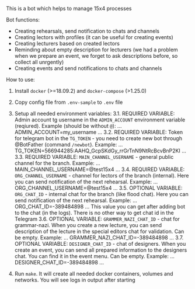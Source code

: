 This is a bot which helps to manage 15x4 processes

Bot functions:
- Creating rehearsals, send notification to chats and channels
- Creating lectors with profiles (it can be useful for creating events)
- Creating lecturers based on created lectors
- Reminding about empty description for lecturers (we had a problem when we prepare an event, we forget to ask descriptions before, so collect all unrgently)
- Creating events and send notifications to chats and channels

How to use:
1. Install `docker` (>=18.09.2) and `docker-compose` (>1.25.0)
2. Copy config file from `.env-sample` to `.env` file
3. Setup all needed environment variables:
    3.1. REQUIRED VARIABLE: Admin account tg username in the `ADMIN_ACCOUNT` environment variable (reqiured). Example (should be without `@`): 
    ...
    ADMIN_ACCOUNT=my_username
    ...
    3.2. REQUIRED VARIABLE: Token for telegram bot in the `TG_TOKEN` - you need to create new bot through @BotFather (command `/newbot`). Example:
    ...
    TG_TOKEN=566944285:AAHQ_GcpSKdGy_rrGrTnN9NtRcBcvBnP2KI
    ...
    3.3. REQUIRED VARIABLE: `MAIN_CHANNEL_USERNAME` - general public channel for the branch. Example:
    ...
    MAIN_CHANNEL_USERNAME=@test15x4
    ...
    3.4. REQUIRED VARIABLE: `ORG_CHANNEL_USERNAME` - channel for lectors of the branch (internal). Here you can send notification of the next rehearsal. Example:
    ...
    ORG_CHANNEL_USERNAME=@test15x4
    ...
    3.5. OPTIONAL VARIABLE: `ORG_CHAT_ID` - internal chat for the branch (like flood chat). Here you can send notification of the next rehearsal. Example:
    ...
    ORG_CHAT_ID=-389484898
    ...
    This value you can get after adding bot to the chat (in the logs). There is no other way to get chat id in the Telegram
    3.6. OPTIONAL VARIABLE: `GRAMMER_NAZI_CHAT_ID` - chat for grammar-nazi. When you create a new lecture, you can send description of the lecture in the special editors chat for validation. Can be empty. Example: 
    ...
    GRAMMER_NAZI_CHAT_ID=-389484898
    ...
    3.7. OPTIONAL VARIABLE: `DESIGNER_CHAT_ID` - chat of designers. When you create an event, you can send all prepared information to the designers chat. You can find it in the event menu. Can be empty. Example:
    ...
    DESIGNER_CHAT_ID=-389484898
    ...
    
4. Run `make`. It will create all needed docker containers, volumes and networks. You will see logs in output after starting


